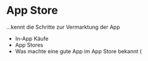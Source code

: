 # App Store  



         ...kennt die Schritte zur Vermarktung der App  


* In-App Käufe
* App Stores
* Was machte eine gute App im App Store bekannt \(

  


